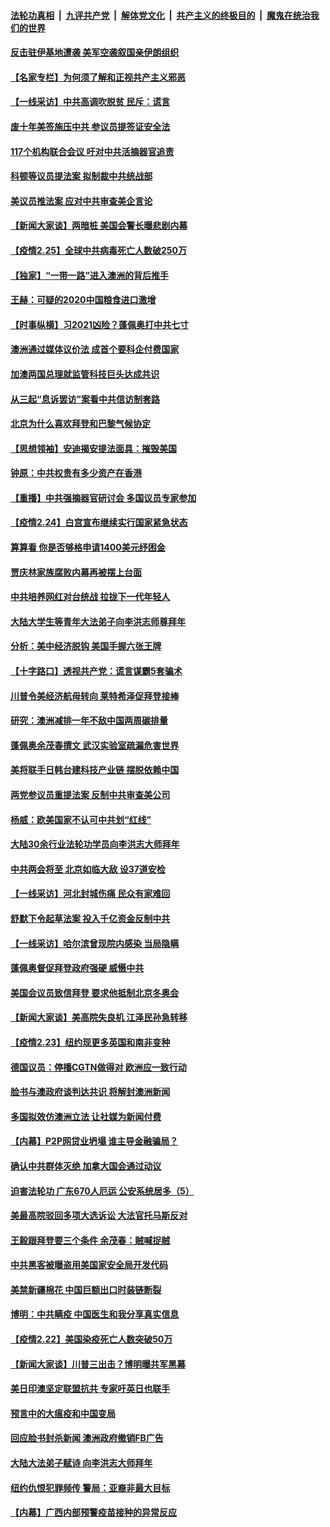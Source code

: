 

####  [法轮功真相](../../../../basic/blob/master/README.md?t=02261701) &nbsp;|&nbsp; [九评共产党](../../../../9ping.md/blob/master/README.md?t=02261701) &nbsp;|&nbsp; [解体党文化](../../../../jtdwh.md/blob/master/README.md?t=02261701)  &nbsp;|&nbsp; [共产主义的终极目的](../../../../gczydzjmd.md/blob/master/README.md?t=02261701) &nbsp;|&nbsp; [魔鬼在统治我们的世界](../../../../mgztzwmdsj.md/blob/master/README.md?t=02261701) 

#### [反击驻伊基地遭袭 美军空袭叙国亲伊朗组织](../pages/nf4514/n12775860.md?t=02261701) 

#### [【名家专栏】为何须了解和正视共产主义邪恶](../pages/nf4514/n12774881.md?t=02261701) 

#### [【一线采访】中共高调吹脱贫 民斥：谎言](../pages/nf4514/n12775328.md?t=02261701) 

#### [废十年美签施压中共 参议员提签证安全法](../pages/nf4514/n12775419.md?t=02261701) 

#### [117个机构联合会议 吁对中共活摘器官追责](../pages/nf4514/n12775087.md?t=02261701) 

#### [科顿等议员提法案 拟制裁中共统战部](../pages/nf4514/n12775092.md?t=02261701) 

#### [美议员推法案 应对中共审查美企言论](../pages/nf4514/n12774974.md?t=02261701) 

#### [【新闻大家谈】两暗桩 美国会警长曝悲剧内幕](../pages/nf4514/n12774955.md?t=02261701) 

#### [【疫情2.25】全球中共病毒死亡人数破250万](../pages/nf4514/n12774172.md?t=02261701) 

#### [【独家】“一带一路”进入澳洲的背后推手](../pages/nf4514/n12773099.md?t=02261701) 

#### [王赫：可疑的2020中国粮食进口激增](../pages/nf4514/n12773370.md?t=02261701) 

#### [【时事纵横】习2021凶险？蓬佩奥打中共七寸](../pages/nf4514/n12773336.md?t=02261701) 

#### [澳洲通过媒体议价法 成首个要科企付费国家](../pages/nf4514/n12773534.md?t=02261701) 

#### [加澳两国总理就监管科技巨头达成共识](../pages/nf4514/n12773969.md?t=02261701) 

#### [从三起“息诉罢访”案看中共信访制套路](../pages/nf4514/n12773832.md?t=02261701) 

#### [北京为什么喜欢拜登和巴黎气候协定](../pages/nf4514/n12771126.md?t=02261701) 

#### [【思想领袖】安迪揭安提法面具：摧毁美国](../pages/nf4514/n12754435.md?t=02261701) 

#### [钟原：中共权贵有多少资产在香港](../pages/nf4514/n12772890.md?t=02261701) 

#### [【重播】中共强摘器官研讨会 多国议员专家参加](../pages/nf4514/n12773031.md?t=02261701) 

#### [【疫情2.24】白宫宣布继续实行国家紧急状态](../pages/nf4514/n12771953.md?t=02261701) 

#### [算算看 你是否够格申请1400美元纾困金](../pages/nf4514/n12772569.md?t=02261701) 

#### [贾庆林家族腐败内幕再被摆上台面](../pages/nf4514/n12770213.md?t=02261701) 

#### [中共培养网红对台统战 拉拢下一代年轻人](../pages/nf4514/n12771386.md?t=02261701) 

#### [大陆大学生等青年大法弟子向李洪志师尊拜年](../pages/nf4514/n12770796.md?t=02261701) 

#### [分析：美中经济脱钩 美国手握六张王牌](../pages/nf4514/n12770720.md?t=02261701) 

#### [【十字路口】透视共产党：谎言谋霸5套骗术](../pages/nf4514/n12770952.md?t=02261701) 

#### [川普令美经济航母转向 莱特希泽促拜登接棒](../pages/nf4514/n12756389.md?t=02261701) 

#### [研究：澳洲减排一年不敌中国两周碳排量](../pages/nf4514/n12771192.md?t=02261701) 

#### [蓬佩奥余茂春撰文 武汉实验室疏漏危害世界](../pages/nf4514/n12771071.md?t=02261701) 

#### [美将联手日韩台建科技产业链 摆脱依赖中国](../pages/nf4514/n12770997.md?t=02261701) 

#### [两党参议员重提法案 反制中共审查美公司](../pages/nf4514/n12770962.md?t=02261701) 

#### [杨威：欧美国家不认可中共划“红线”](../pages/nf4514/n12770336.md?t=02261701) 

#### [大陆30余行业法轮功学员向李洪志大师拜年](../pages/nf4514/n12770676.md?t=02261701) 

#### [中共两会将至 北京如临大敌 设37道安检](../pages/nf4514/n12770681.md?t=02261701) 

#### [【一线采访】河北封城伤痛 民众有家难回](../pages/nf4514/n12770505.md?t=02261701) 

#### [舒默下令起草法案 投入千亿资金反制中共](../pages/nf4514/n12770611.md?t=02261701) 

#### [【一线采访】哈尔滨曾现院内感染 当局隐瞒](../pages/nf4514/n12770550.md?t=02261701) 

#### [蓬佩奥督促拜登政府强硬 威慑中共](../pages/nf4514/n12770131.md?t=02261701) 

#### [美国会议员致信拜登 要求他抵制北京冬奥会](../pages/nf4514/n12770180.md?t=02261701) 

#### [【新闻大家谈】美高院失良机 江泽民孙急转移](../pages/nf4514/n12770173.md?t=02261701) 

#### [【疫情2.23】纽约现更多英国和南非变种](../pages/nf4514/n12769518.md?t=02261701) 

#### [德国议员：停播CGTN做得对 欧洲应一致行动](../pages/nf4514/n12769573.md?t=02261701) 

#### [脸书与澳政府谈判达共识 将解封澳洲新闻](../pages/nf4514/n12769281.md?t=02261701) 

#### [多国拟效仿澳洲立法 让社媒为新闻付费](../pages/nf4514/n12769123.md?t=02261701) 

#### [【内幕】P2P网贷业坍塌 谁主导金融骗局？](../pages/nf4514/n12766397.md?t=02261701) 

#### [确认中共群体灭绝 加拿大国会通过动议](../pages/nf4514/n12768531.md?t=02261701) 

#### [迫害法轮功 广东670人厄运 公安系统居多（5）](../pages/nf4514/n12767749.md?t=02261701) 

#### [美最高院驳回多项大选诉讼 大法官托马斯反对](../pages/nf4514/n12768228.md?t=02261701) 

#### [王毅跟拜登要三个条件 余茂春：贼喊捉贼](../pages/nf4514/n12768125.md?t=02261701) 

#### [中共黑客被曝盗用美国家安全局开发代码](../pages/nf4514/n12767908.md?t=02261701) 

#### [美禁新疆棉花 中国巨额出口时装链断裂](../pages/nf4514/n12767933.md?t=02261701) 

#### [博明：中共瞒疫 中国医生和我分享真实信息](../pages/nf4514/n12767710.md?t=02261701) 

#### [【疫情2.22】美国染疫死亡人数突破50万](../pages/nf4514/n12767220.md?t=02261701) 

#### [【新闻大家谈】川普三出击？博明曝共军黑幕](../pages/nf4514/n12767803.md?t=02261701) 

#### [美日印澳坚定联盟抗共 专家吁英日也联手](../pages/nf4514/n12766502.md?t=02261701) 

#### [预言中的大瘟疫和中国变局](../pages/nf4514/n12765804.md?t=02261701) 

#### [回应脸书封杀新闻 澳洲政府撤销FB广告](../pages/nf4514/n12766882.md?t=02261701) 

#### [大陆大法弟子赋诗 向李洪志大师拜年](../pages/nf4514/n12766336.md?t=02261701) 

#### [纽约仇恨犯罪频传 警局：亚裔非最大目标](../pages/nf4514/n12766793.md?t=02261701) 

#### [【内幕】广西内部预警疫苗接种的异常反应](../pages/nf4514/n12763818.md?t=02261701) 

